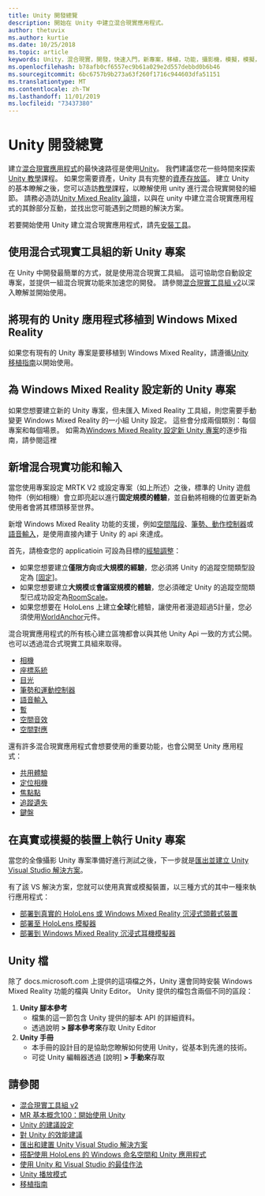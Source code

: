 ```yaml
---
title: Unity 開發總覽
description: 開始在 Unity 中建立混合現實應用程式。
author: thetuvix
ms.author: kurtie
ms.date: 10/25/2018
ms.topic: article
keywords: Unity，混合現實，開發，快速入門，新專案，移植，功能，攝影機，模擬，模擬，檔
ms.openlocfilehash: b78afb0cf6557ec9b61a029e2d557debbd0b6b46
ms.sourcegitcommit: 6bc6757b9b273a63f260f1716c944603dfa51151
ms.translationtype: MT
ms.contentlocale: zh-TW
ms.lasthandoff: 11/01/2019
ms.locfileid: "73437380"
---
```

# <a name="unity-development-overview"></a>Unity 開發總覽

建立[混合現實應用程式](app-views.md)的最快速路徑是使用[Unity](https://unity.com)。 我們建議您花一些時間來探索[Unity 教學](https://unity3d.com/learn/tutorials)課程。 如果您需要資產，Unity 具有完整的[資產存放區](https://www.assetstore.unity3d.com/)。 建立 Unity 的基本瞭解之後，您可以造訪[教學](tutorials.md)課程，以瞭解使用 unity 進行混合現實開發的細節。 請務必造訪[Unity Mixed Reality 論壇](https://forum.unity3d.com/forums/hololens.102/)，以與在 unity 中建立混合現實應用程式的其餘部分互動，並找出您可能遇到之問題的解決方案。

若要開始使用 Unity 建立混合現實應用程式，請先[安裝工具](install-the-tools.md)。 

## <a name="new-unity-project-with-mixed-reality-toolkit"></a>使用混合式現實工具組的新 Unity 專案 

在 Unity 中開發最簡單的方式，就是使用混合現實工具組。 這可協助您自動設定專案，並提供一組混合現實功能來加速您的開發。 請參閱[混合現實工具組 v2](mrtk-getting-started.md)以深入瞭解並開始使用。 

## <a name="porting-an-existing-unity-app-to-windows-mixed-reality"></a>將現有的 Unity 應用程式移植到 Windows Mixed Reality

如果您有現有的 Unity 專案是要移植到 Windows Mixed Reality，請遵循[Unity 移植指南](porting-guides.md)以開始使用。

## <a name="configuring-new-unity-project-for-windows-mixed-reality"></a>為 Windows Mixed Reality 設定新的 Unity 專案

如果您想要建立新的 Unity 專案，但未匯入 Mixed Reality 工具組，則您需要手動變更 Windows Mixed Reality 的一小組 Unity 設定。 這些會分成兩個類別：每個專案和每個場景。 如需為[Windows Mixed Reality 設定新 Unity 專案](Configure-Unity-Project.md)的逐步指南，請參閱這裡

## <a name="adding-mixed-reality-capabilities-and-inputs"></a>新增混合現實功能和輸入

當您使用專案設定 MRTK V2 或設定專案（如上所述）之後，標準的 Unity 遊戲物件（例如相機）會立即亮起以進行**固定規模的體驗**，並自動將相機的位置更新為使用者會將其標頭移至世界。

新增 Windows Mixed Reality 功能的支援，例如[空間階段](coordinate-systems.md#spatial-coordinate-systems)、[筆勢、動作控制器](gestures-and-motion-controllers-in-unity.md)或[語音輸入](voice-input-in-unity.md)，是使用直接內建于 Unity 的 api 來達成。 

首先，請檢查您的 applicatioin 可設為目標的[經驗調整](coordinate-systems.md)：
* 如果您想要建立**僅限方向**或**大規模的經驗**，您必須將 Unity 的追蹤空間類型設定為 [[固定](coordinate-systems-in-unity.md#building-an-orientation-only-or-seated-scale-experience)]。
* 如果您想要建立**大規模**或**會議室規模的體驗**，您必須確定 Unity 的追蹤空間類型已成功設定為[RoomScale](coordinate-systems-in-unity.md#building-an-orientation-only-or-seated-scale-experience)。
* 如果您想要在 HoloLens 上建立**全球**化體驗，讓使用者漫遊超過5計量，您必須使用[WorldAnchor](coordinate-systems-in-unity.md#building-a-world-scale-experience)元件。

混合現實應用程式的所有核心建立區塊都會以與其他 Unity Api 一致的方式公開。 也可以透過混合式現實工具組來取得。
* [相機](camera-in-unity.md)
* [座標系統](coordinate-systems-in-unity.md)
* [目光](gaze-in-unity.md)
* [筆勢和運動控制器](gestures-and-motion-controllers-in-unity.md)
* [語音輸入](voice-input-in-unity.md)
* [暫](persistence-in-unity.md)
* [空間音效](spatial-sound-in-unity.md)
* [空間對應](spatial-mapping-in-unity.md)

還有許多混合現實應用程式會想要使用的重要功能，也會公開至 Unity 應用程式：
* [共用體驗](shared-experiences-in-unity.md)
* [定位相機](locatable-camera-in-unity.md)
* [焦點點](focus-point-in-unity.md)
* [追蹤遺失](tracking-loss-in-unity.md)
* [鍵盤](keyboard-input-in-unity.md)

## <a name="running-your-unity-project-on-a-real-or-simulated-device"></a>在真實或模擬的裝置上執行 Unity 專案

當您的全像攝影 Unity 專案準備好進行測試之後，下一步就是[匯出並建立 Unity Visual Studio 解決方案](exporting-and-building-a-unity-visual-studio-solution.md)。

有了該 VS 解決方案，您就可以使用真實或模擬裝置，以三種方式的其中一種來執行應用程式：
* [部署到真實的 HoloLens 或 Windows Mixed Reality 沉浸式頭戴式裝置](using-visual-studio.md)
* [部署至 HoloLens 模擬器](using-the-hololens-emulator.md)
* [部署到 Windows Mixed Reality 沉浸式耳機模擬器](using-the-windows-mixed-reality-simulator.md)

## <a name="unity-documentation"></a>Unity 檔

除了 docs.microsoft.com 上提供的這項檔之外，Unity 還會同時安裝 Windows Mixed Reality 功能的檔與 Unity Editor。 Unity 提供的檔包含兩個不同的區段：
1. **Unity 腳本參考**
    * 檔集的這一節包含 Unity 提供的腳本 API 的詳細資料。
    * 透過說明 **> 腳本參考來**存取 Unity Editor
2. **Unity 手冊**
    * 本手冊的設計目的是協助您瞭解如何使用 Unity，從基本到先進的技術。
    * 可從 Unity 編輯器透過 [說明] **> 手動來**存取

## <a name="see-also"></a>請參閱
* [混合現實工具組 v2](mrtk-getting-started.md)
* [MR 基本概念100：開始使用 Unity](holograms-100.md)
* [Unity 的建議設定](recommended-settings-for-unity.md)
* [對 Unity 的效能建議](performance-recommendations-for-unity.md)
* [匯出和建置 Unity Visual Studio 解決方案](exporting-and-building-a-unity-visual-studio-solution.md)
* [搭配使用 HoloLens 的 Windows 命名空間和 Unity 應用程式](using-the-windows-namespace-with-unity-apps-for-hololens.md)
* [使用 Unity 和 Visual Studio 的最佳作法](best-practices-for-working-with-unity-and-visual-studio.md)
* [Unity 播放模式](unity-play-mode.md)
* [移植指南](porting-guides.md)
